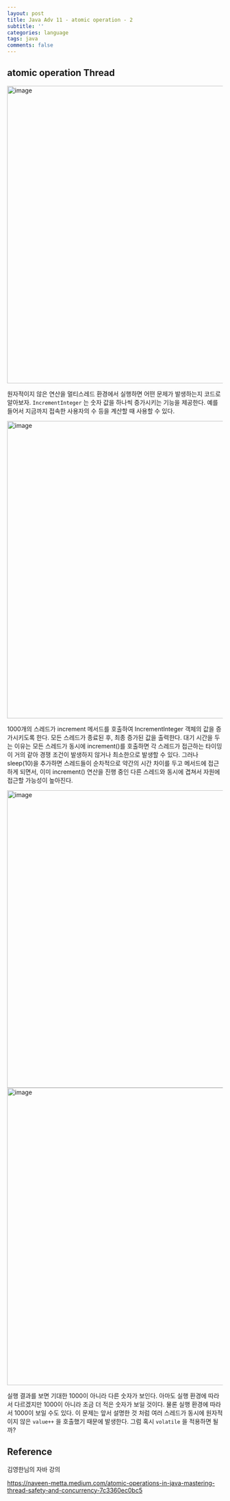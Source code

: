```yaml
---
layout: post
title: Java Adv 11 - atomic operation - 2
subtitle: ''
categories: language
tags: java
comments: false
---
```


## atomic operation Thread

<img width="695" alt="image" src="https://github.com/user-attachments/assets/507aaa1f-ab38-4715-b4a3-456996cbe944">

원자적이지 않은 연산을 멀티스레드 환경에서 실행하면 어떤 문제가 발생하는지 코드로 알아보자.
`IncrementInteger` 는 숫자 값을 하나씩 증가시키는 기능을 제공한다. 
예를 들어서 지금까지 접속한 사용자의 수 등을 계산할 때 사용할 수 있다.

<img width="695" alt="image" src="https://github.com/user-attachments/assets/aa6dfdb1-d4b9-418c-b6a2-986cde809cce">

1000개의 스레드가 increment 메서드를 호출하여 IncrementInteger 객체의 값을 증가시키도록 한다. 
모든 스레드가 종료된 후, 최종 증가된 값을 출력한다.
대기 시간을 두는 이유는 모든 스레드가 동시에 increment()를 호출하면 각 스레드가 접근하는 타이밍이 거의 같아 경쟁 조건이 발생하지 않거나 최소한으로 발생할 수 있다.
그러나 sleep(10)을 추가하면 스레드들이 순차적으로 약간의 시간 차이를 두고 메서드에 접근하게 되면서, 이미 increment() 
연산을 진행 중인 다른 스레드와 동시에 겹쳐서 자원에 접근할 가능성이 높아진다.

<img width="695" alt="image" src="https://github.com/user-attachments/assets/5a976264-1bff-426e-82f9-840b1b9aca26">
<img width="695" alt="image" src="https://github.com/user-attachments/assets/842d7b2d-a758-4a12-ba28-074ad0398b95">

실행 결과를 보면 기대한 1000이 아니라 다른 숫자가 보인다. 아마도 실행 환경에 따라서 다르겠지만 1000이 아니라
조금 더 적은 숫자가 보일 것이다. 물론 실행 환경에 따라서 1000이 보일 수도 있다.
이 문제는 앞서 설명한 것 처럼 여러 스레드가 동시에 원자적이지 않은 `value++` 을 호출했기 때문에 발생한다.
그럼 혹시 `volatile` 을 적용하면 될까?

## Reference

김영한님의 자바 강의 

<https://naveen-metta.medium.com/atomic-operations-in-java-mastering-thread-safety-and-concurrency-7c3360ec0bc5>

